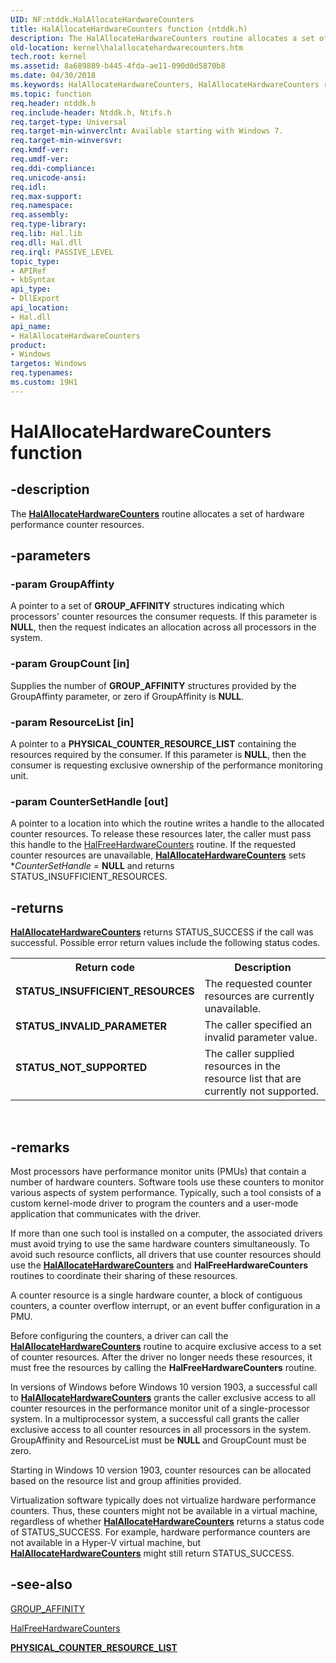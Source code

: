 ```yaml
---
UID: NF:ntddk.HalAllocateHardwareCounters
title: HalAllocateHardwareCounters function (ntddk.h)
description: The HalAllocateHardwareCounters routine allocates a set of hardware performance counters.
old-location: kernel\halallocatehardwarecounters.htm
tech.root: kernel
ms.assetid: 8a689889-b445-4fda-ae11-090d0d5870b8
ms.date: 04/30/2018
ms.keywords: HalAllocateHardwareCounters, HalAllocateHardwareCounters routine [Kernel-Mode Driver Architecture], k103_06a6696a-0b51-414e-96ea-6c7d3b70acb5.xml, kernel.halallocatehardwarecounters, ntddk/HalAllocateHardwareCounters
ms.topic: function
req.header: ntddk.h
req.include-header: Ntddk.h, Ntifs.h
req.target-type: Universal
req.target-min-winverclnt: Available starting with Windows 7.
req.target-min-winversvr:
req.kmdf-ver:
req.umdf-ver:
req.ddi-compliance:
req.unicode-ansi:
req.idl:
req.max-support:
req.namespace:
req.assembly:
req.type-library:
req.lib: Hal.lib
req.dll: Hal.dll
req.irql: PASSIVE_LEVEL
topic_type:
- APIRef
- kbSyntax
api_type:
- DllExport
api_location:
- Hal.dll
api_name:
- HalAllocateHardwareCounters
product:
- Windows
targetos: Windows
req.typenames:
ms.custom: 19H1
---
```


# HalAllocateHardwareCounters function


## -description


The [**HalAllocateHardwareCounters**](nf-ntddk-halallocatehardwarecounters.md) routine allocates a set of hardware performance counter resources.


## -parameters


### -param GroupAffinty

<p>A pointer to a set of <b>GROUP_AFFINITY</b> structures indicating which processors' counter resources the consumer requests. If this parameter is <b>NULL</b>, then the request indicates an allocation across all processors in the system.</p>


### -param GroupCount [in]

Supplies the number of <b>GROUP_AFFINITY</b> structures provided by the GroupAffinty parameter, or zero if GroupAffinity is <b>NULL</b>.


### -param ResourceList [in]

A pointer to a <b>PHYSICAL_COUNTER_RESOURCE_LIST</b> containing the resources required by the consumer. If this parameter is <b>NULL</b>, then the consumer is requesting exclusive ownership of the performance monitoring unit.


### -param CounterSetHandle [out]

A pointer to a location into which the routine writes a handle to the allocated counter resources. To release these resources later, the caller must pass this handle to the <a href="https://msdn.microsoft.com/library/windows/hardware/ff546593">HalFreeHardwareCounters</a> routine. If the requested counter resources are unavailable, [**HalAllocateHardwareCounters**](nf-ntddk-halallocatehardwarecounters.md) sets *<i>CounterSetHandle</i> = <b>NULL</b> and returns STATUS_INSUFFICIENT_RESOURCES.


## -returns



[**HalAllocateHardwareCounters**](nf-ntddk-halallocatehardwarecounters.md) returns STATUS_SUCCESS if the call was successful. Possible error return values include the following status codes.

<table>
<tr>
<th>Return code</th>
<th>Description</th>
</tr>
<tr>
<td width="40%">
<dl>
<dt><b>STATUS_INSUFFICIENT_RESOURCES</b></dt>
</dl>
</td>
<td width="60%">
The requested counter resources are currently unavailable.

</td>
</tr>
<tr>
<td width="40%">
<dl>
<dt><b>STATUS_INVALID_PARAMETER</b></dt>
</dl>
</td>
<td width="60%">
The caller specified an invalid parameter value.

</td>
</tr>
<tr>
<td width="40%">
<dl>
<dt><b>STATUS_NOT_SUPPORTED</b></dt>
</dl>
</td>
<td width="60%">
The caller supplied resources in the resource list that are currently not supported.

</td>
</tr>
</table>
 




## -remarks



Most processors have performance monitor units (PMUs) that contain a number of hardware counters. Software tools use these counters to monitor various aspects of system performance. Typically, such a tool consists of a custom kernel-mode driver to program the counters and a user-mode application that communicates with the driver.

If more than one such tool is installed on a computer, the associated drivers must avoid trying to use the same hardware counters simultaneously. To avoid such resource conflicts, all drivers that use counter resources should use the [**HalAllocateHardwareCounters**](nf-ntddk-halallocatehardwarecounters.md) and <b>HalFreeHardwareCounters</b> routines to coordinate their sharing of these resources.

A counter resource is a single hardware counter, a block of contiguous counters, a counter overflow interrupt, or an event buffer configuration in a PMU.

Before configuring the counters, a driver can call the [**HalAllocateHardwareCounters**](nf-ntddk-halallocatehardwarecounters.md) routine to acquire exclusive access to a set of counter resources. After the driver no longer needs these resources, it must free the resources by calling the <b>HalFreeHardwareCounters</b> routine.

In versions of Windows before Windows 10 version 1903, a successful call to [**HalAllocateHardwareCounters**](nf-ntddk-halallocatehardwarecounters.md) grants the caller exclusive access to all counter resources in the performance monitor unit of a single-processor system. In a multiprocessor system, a successful call grants the caller exclusive access to all counter resources in all processors in the system. GroupAffinity and ResourceList must be <b>NULL</b> and GroupCount must be zero.

Starting in Windows 10 version 1903, counter resources can be allocated based on the resource list and group affinities provided.

Virtualization software typically does not virtualize hardware performance counters. Thus, these counters might not be available in a virtual machine, regardless of whether [**HalAllocateHardwareCounters**](nf-ntddk-halallocatehardwarecounters.md) returns a status code of STATUS_SUCCESS. For example, hardware performance counters are not available in a Hyper-V virtual machine, but [**HalAllocateHardwareCounters**](nf-ntddk-halallocatehardwarecounters.md) might still return STATUS_SUCCESS.




## -see-also




<a href="https://msdn.microsoft.com/library/windows/hardware/ff546539">GROUP_AFFINITY</a>



<a href="https://msdn.microsoft.com/library/windows/hardware/ff546593">HalFreeHardwareCounters</a>



[**PHYSICAL_COUNTER_RESOURCE_LIST**](ns-ntddk-_physical_counter_resource_list.md)
 

 

